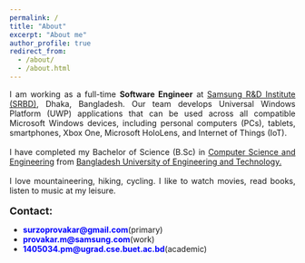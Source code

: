 ```yaml
---
permalink: /
title: "About"
excerpt: "About me"
author_profile: true
redirect_from: 
  - /about/
  - /about.html
---
```

<div style="text-align: justify">
I am working as a full-time <b>Software Engineer</b> at <a href = "https://research.samsung.com/srbd" target="_blank"> Samsung R&D Institute (SRBD)</a>, Dhaka, Bangladesh. Our team develops Universal Windows Platform (UWP) applications that can be used across all compatible Microsoft Windows devices, including personal computers (PCs), tablets, smartphones, Xbox One, Microsoft HoloLens, and Internet of Things (IoT). <br><br>
I have completed my Bachelor of Science (B.Sc) in <a href = "https://cse.buet.ac.bd/" target="_blank">Computer Science and Engineering</a> from <a href = "https://www.buet.ac.bd/web/" target="_blank">Bangladesh University of Engineering and Technology.</a> <br><br>
I love mountaineering, hiking, cycling. I like to watch movies, read books, listen to music at my leisure.<br> <br>
</div>
<font size = "+1.5"> <b>Contact:</b> </font> 
<ul>
  <li><font color = "blue"><b>surzoprovakar@gmail.com</b></font>(primary)</li>
  <li><font color = "blue"><b>provakar.m@samsung.com</b></font>(work)</li>
  <li><font color = "blue"><b>1405034.pm@ugrad.cse.buet.ac.bd</b></font>(academic)</li>
</ul>

